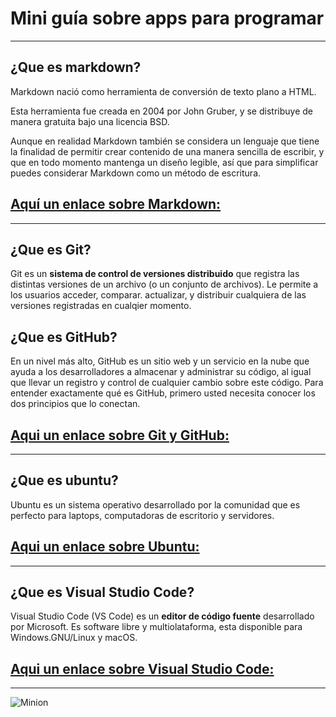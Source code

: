 # Mini guía sobre apps para programar
 --------------
    

 ## ¿Que es markdown?

Markdown nació como herramienta de conversión de texto plano a HTML.



Esta herramienta fue creada en 2004 por John Gruber, y se distribuye de manera gratuita bajo una licencia BSD.

Aunque en realidad Markdown también se considera un lenguaje que tiene la finalidad de permitir crear contenido de una manera sencilla de escribir, y que en todo momento mantenga un diseño legible, así que para simplificar puedes considerar Markdown como un método de escritura.



 ## [Aquí un enlace sobre Markdown:](https://www.youtube.com/watch?v=y6XdzBNC0_0)




-------


## ¿Que es Git?

Git es un **sistema de control de versiones distribuido** que registra las distintas versiones de un archivo (o un conjunto de archivos). Le permite a  los usuarios acceder, comparar. actualizar, y distribuir cualquiera de las versiones registradas en cualqier momento.

## ¿Que es GitHub?


En un nivel más alto, GitHub es un sitio web y un servicio en la nube que ayuda a los desarrolladores a almacenar y administrar su código, al igual que llevar un registro y control de cualquier cambio sobre este código. Para entender exactamente qué es GitHub, primero usted necesita conocer los dos principios que lo conectan.



## [Aqui un enlace sobre Git y GitHub:](https://www.youtube.com/watch?v=DinilgacaWs)
-----




## ¿Que es ubuntu?

 Ubuntu es un sistema operativo desarrollado por la comunidad que es perfecto para laptops, computadoras de escritorio y servidores.

 ## [Aqui un enlace sobre Ubuntu:](https://www.youtube.com/watch?v=ogQWoXHiNUM)
----



## ¿Que es Visual Studio Code?



Visual Studio Code (VS Code) es un **editor de código fuente** desarrollado por Microsoft. Es software libre y multiolataforma, esta disponible para Windows.GNU/Linux y macOS. 



## [Aqui un enlace sobre Visual Studio Code:](https://www.youtube.com/watch?v=sQQRd5U1Mfs)
------


![Minion](https://i.redd.it/6c1z8rlc1r931.jpg)